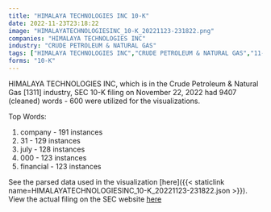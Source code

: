 ```yaml
---
title: "HIMALAYA TECHNOLOGIES INC 10-K"
date: 2022-11-23T23:18:22
image: "HIMALAYATECHNOLOGIESINC_10-K_20221123-231822.png"
companies: "HIMALAYA TECHNOLOGIES INC"
industry: "CRUDE PETROLEUM & NATURAL GAS"
tags: ["HIMALAYA TECHNOLOGIES INC","CRUDE PETROLEUM & NATURAL GAS","11-22-2022","10-K"]
forms: "10-K"
---
```

HIMALAYA TECHNOLOGIES INC, which is in the Crude Petroleum & Natural Gas [1311] industry, SEC 10-K filing on November 22, 2022 had 9407 (cleaned) words - 600 were utilized for the visualizations.

Top Words:
1. company - 191 instances
2. 31 - 129 instances
3. july - 128 instances
4. 000 - 123 instances
5. financial - 123 instances


See the parsed data used in the visualization [here]({{< staticlink name=HIMALAYATECHNOLOGIESINC_10-K_20221123-231822.json >}}).  
View the actual filing on the SEC website [here](https://www.sec.gov/Archives/edgar/data/1409624/0001493152-22-033242.txt)
